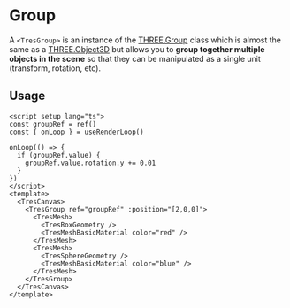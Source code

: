 # Group

A `<TresGroup>` is an instance of the [THREE.Group](https://threejs.org/docs/#api/en/objects/Group) class which is almost the same as a [THREE.Object3D](https://threejs.org/docs/#api/en/objects/Object3D) but allows you to **group together multiple objects in the scene** so that they can be manipulated as a single unit (transform, rotation, etc).

<StackBlitzEmbed projectId="tresjs-groups" />

## Usage

```vue{13,22}
<script setup lang="ts">
const groupRef = ref()
const { onLoop } = useRenderLoop()

onLoop(() => {
  if (groupRef.value) {
    groupRef.value.rotation.y += 0.01
  }
})
</script>
<template>
  <TresCanvas>
    <TresGroup ref="groupRef" :position="[2,0,0]">
      <TresMesh>
        <TresBoxGeometry />
        <TresMeshBasicMaterial color="red" />
      </TresMesh>
      <TresMesh>
        <TresSphereGeometry />
        <TresMeshBasicMaterial color="blue" />
      </TresMesh>
    </TresGroup>
  </TresCanvas>
</template>
```

